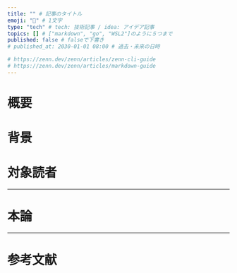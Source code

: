 ```yaml
---
title: "" # 記事のタイトル
emoji: "🦕" # 1文字
type: "tech" # tech: 技術記事 / idea: アイデア記事
topics: [] # ["markdown", "go", "WSL2"]のように５つまで
published: false # falseで下書き
# published_at: 2030-01-01 08:00 # 過去・未来の日時

# https://zenn.dev/zenn/articles/zenn-cli-guide
# https://zenn.dev/zenn/articles/markdown-guide
---
```

# 概要

# 背景

# 対象読者
-----
# 本論

-----
# 参考文献
